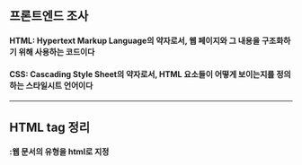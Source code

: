 ## 프론트엔드 조사
#### HTML: Hypertext Markup Language의 약자로서, 웹 페이지와 그 내용을 구조화하기 위해 사용하는 코드이다
#### CSS: Cascading Style Sheet의 약자로서, HTML 요소들이 어떻게 보이는지를 정의하는 스타일시트 언어이다
-------------------

## HTML tag 정리
#### <!doctype html>:웹 문서의 유형을 html로 지정
#### <title>: <title>안의 내용이 웹브라우저의 제목 표시줄에 표시
#### <ol>: 순서가 있는 목록
#### <ul>: 순서가 없는 목록
#### <img>: 이미지 삽
#### <head>: 브라우저의 정보 입력
#### <body>: 내용 입력
#### <h1>, <h2>, <h3>, <h4>, <h5>, <h6>: 제목
#### <p>: 단락
#### <br>: 줄바꿈
#### <u>: 텍스트 밑줄
#### <i>: 텍스트 기울임
#### <b>: 텍스트 굵게
#### <a>: 하이퍼 링크 삽

-------------------
## 브라우저 랜더링 과정 정리하기
### 1.DOM,CSSOM 트리 생성
- #### DOM 트리 생성
    ###### 1.변환 : 브라우저가 HTML의 원시 바이트를 읽어와서, HTML에 정의된 인코딩(예: UTF-8)에 따라 개별 문자로 변환한다.
    ###### 2. 토큰화 : 브라우저가 문자열을 W3C 표준에 지정된 고유 토큰으로 변환한다.
    ###### 3. 렉싱 : 방출된 토큰은 해당 속성 및 규칙을 정의하는 “객체”로 변환된다.
    ###### 4. DOM 생성 : 마지막으로 HTML 마크업에 정의된 여러 태그 간의 관계를 해석해서 트리 구조로 연결된다.
    ![DOM 트리](https://blog.kakaocdn.net/dn/bjN4W8/btr53HU40j9/BTjWbktCgxHF8RnufkSfJK/img.png "DOM 트리")
- #### CSSOM 트리 생성
    ###### HTML 마크업 내에 직접 스타일을 선언할 수도 있지만, head 태그에 외부 css 파일을 참조하거나, head 태그에 style 태그를 정의할 수 있다. HTML과 마찬가지로 외부 css 파일에 정의된 스타일과 style 태그에 작성된 스타일을 브라우저가 이해하고 처리할 수 있는 형식으로 변환해야 한다. DOM 트리를 생성하는 과정과 동일한 과정으로 CSSOM 트리를 생성한다.
    ![DOM 트리](https://miro.medium.com/v2/resize:fit:720/format:webp/0*SMOVnyZjS0-Tp-pp "DOM 트리")
-------------------
### 2.렌더링 트리 생성
###### DOM 트리와 CSSOM 트리를 결합해서 렌더링 트리를 생성한다. 이것에서는 페이지를 렌더링 하는데 필요한 노드만 포함된다.
![DOM 트리](https://miro.medium.com/v2/resize:fit:1400/format:webp/0*9Xbmy7JUOcRxn2Vh "DOM 트리")

-------------------
### 3.레이아웃 단계
###### 뷰포트 내에서 정확한 위치와 크기를 캡처하는 BOX 모델이 출력된다. 모든 상대적인 픽셀로 변환된다.
![DOM 트리](https://miro.medium.com/v2/resize:fit:786/format:webp/0*1ZVisC80ge0AllX4 "DOM 트리")

-------------------
### 4.페인팅 단계
###### 렌더링 트리의 각 노드를 화면의 실제 픽셀로 변환한다.레이아웃 단계에서 계산이 완료되면, 화면에 요소를 그림.

-------------------
\*렌더링:서버로부터 HTML, CSS, JavaScript 등 작성한 파일을 받아 브라우저에 뿌려주는 것

